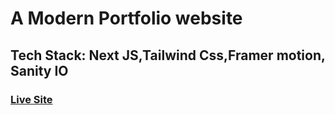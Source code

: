# A Modern Portfolio website

## Tech Stack: Next JS,Tailwind Css,Framer motion, Sanity IO


### [Live Site](https://dev-derah.vercel.app/)


